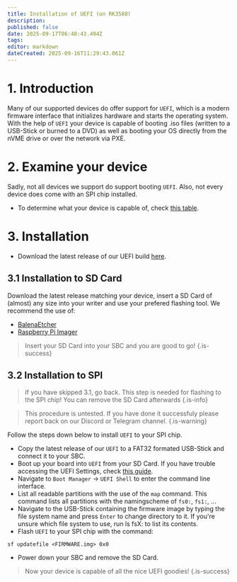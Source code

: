 ```yaml
---
title: Installation of UEFI (on RK3588)
description: 
published: false
date: 2025-09-17T06:40:43.494Z
tags: 
editor: markdown
dateCreated: 2025-09-16T11:29:43.061Z
---
```


# 1. Introduction
Many of our supported devices do offer support for `UEFI`, which is a modern firmware interface that initializes hardware and starts the operating system. With the help of `UEFI` your device is capable of booting .iso files (written to a USB-Stick or burned to a DVD) as well as booting your OS directly from the nVME drive or over the network via PXE.

# 2. Examine your device
Sadly, not all devices we support do support booting `UEFI`. Also, not every device does come with an SPI chip installed. 


- To determine what your device is capable of, check [this table](/en/table-of-supported-devices).

# 3. Installation
- Download the latest release of our UEFI build [here](https://github.com/BredOS/edk2-rk3588/releases).

## 3.1 Installation to SD Card
Download the latest release matching your device, insert a SD Card of (almost) any size into your writer and use your prefered flashing tool. We recommend the use of:

- [BalenaEtcher](https://etcher.balena.io/)
- [Raspberry Pi Imager](https://github.com/raspberrypi/rpi-imager)
> 
> Insert your SD Card into your SBC and you are good to go!
{.is-success}

## 3.2 Installation to SPI
> If you have skipped 3.1, go back. This step is needed for flashing to the SPI chip!
> You can remove the SD Card afterwards
{.is-info}

> This procedure is untested. If you have done it successfuly please report back on our Discord or Telegram channel.
{.is-warning}


Follow the steps down below to install `UEFI` to your SPI chip.

- Copy the latest release of our `UEFI` to a FAT32 formated USB-Stick and connect it to your SBC. 
- Boot up your board into `UEFI` from your SD Card. If you have trouble accessing the UEFI Settings, check [this guide](/en/how-to/change-default-boot-order-rk3588#2.1-Accessing-the-Boot-Menu).
- Navigate to `Boot Manager` -> `UEFI Shell` to enter the command line interface.
- List all readable partitions with the use of the `map` command. This command lists all partitions with the namingscheme of `fs0:`, `fs1:`, ...
- Navigate to the USB-Stick containing the firmware image by typing the file system name and press `Enter` to change directory to it. If you're unsure which file system to use, run ls fsX: to list its contents.
- Flash `UEFI` to your SPI chip with the command:
```
sf updatefile <FIRMWARE.img> 0x0
```
- Power down your SBC and remove the SD Card.

> Now your device is capable of all the nice UEFI goodies!
{.is-success}

